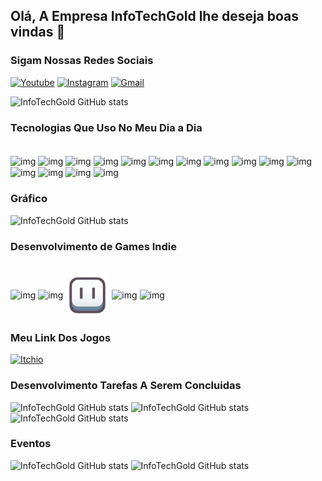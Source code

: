 ## Olá, A Empresa InfoTechGold lhe deseja boas vindas 👋
### Sigam Nossas Redes Sociais
[![Youtube](https://img.shields.io/badge/YouTube-FF0000?style=for-the-badge&logo=youtube&logoColor=white
)](https://www.youtube.com/@NiltonInfoTechGold)
[![Instagram](https://img.shields.io/badge/Instagram-E4405F?style=for-the-badge&logo=instagram&logoColor=white
)](https://www.instagram.com/infotech_gold?utm_source=qr&igsh=MTZncWVqNTV4eDdpcg==)
[![Gmail](https://img.shields.io/badge/Gmail-D14836?style=for-the-badge&logo=gmail&logoColor=white
)](https://mail.google.com/mail/u/0/?hl=pt-BR#inbox)

![InfoTechGold GitHub stats](https://github-readme-stats.vercel.app/api?username=InfoTechGold&show_icons=true&theme=dracula)

### Tecnologias Que Uso No Meu Dia a Dia

<div style="display: inline_block"><br/>
  <img align="center" alt="img" src="https://img.shields.io/badge/Python-3776AB?style=for-the-badge&logo=python&logoColor=white"/>
  <img align="center" alt="img" src="https://img.shields.io/badge/HTML-239120?style=for-the-badge&logo=html5&logoColor=white"/>
  <img align="center" alt="img" src="https://img.shields.io/badge/CSS-239120?&style=for-the-badge&logo=css3&logoColor=white"/>
  <img align="center" alt="img" src="https://img.shields.io/badge/JavaScript-F7DF1E?style=for-the-badge&logo=javascript&logoColor=black"/>
  <img align="center" alt="img" src="https://img.shields.io/badge/HTML5-E34F26?style=for-the-badge&logo=html5&logoColor=white"/>
  <img align="center" alt="img" src="https://img.shields.io/badge/CSS3-1572B6?style=for-the-badge&logo=css3&logoColor=white"/>
  <img align="center" alt="img" src="https://img.shields.io/badge/jQuery-0769AD?style=for-the-badge&logo=jquery&logoColor=white"/>
  <img align="center" alt="img" src="https://img.shields.io/badge/GIT-E44C30?style=for-the-badge&logo=git&logoColor=white"/>
  <img align="center" alt="img" src="https://img.shields.io/badge/Trello-0052CC?style=for-the-badge&logo=trello&logoColor=white"/>
  <img align="center" alt="img" src="https://img.shields.io/badge/Visual_Studio_Code-0078D4?style=for-the-badge&logo=visual%20studio%20code&logoColor=white"/>
  <img align="center" alt="img" src="https://img.shields.io/badge/sublime_text-%23575757.svg?&style=for-the-badge&logo=sublime-text&logoColor=important"/>
  <img align="center" alt="img" src="https://img.shields.io/badge/Canva-%2300C4CC.svg?&style=for-the-badge&logo=Canva&logoColor=white"/>
   <img align="center" alt="img" src="https://img.shields.io/badge/Discord-7289DA?style=for-the-badge&logo=discord&logoColor=white"/>
  <img align="center" alt="img" src="https://aleen42.github.io/badges/src/stackoverflow.svg"/>
  <img align="center" alt="img" src="https://img.shields.io/badge/GitHub-100000?style=for-the-badge&logo=github&logoColor=white"/>
<br/>
</div>

### Gráfico
![InfoTechGold GitHub stats](https://github-readme-stats.vercel.app/api/top-langs/?username=InfoTechGold&theme=blue-green)


### Desenvolvimento de Games Indie

<div style="display: inline_block"><br/>
  <img style="width:70px" align="center" alt="img" src="https://creazilla-store.fra1.digitaloceanspaces.com/icons/3256724/file-type-light-gamemaker-icon-md.png"/>
  <img style="width:70px" align="center" alt="img" src="https://cdn-1.webcatalog.io/catalog/piskel/piskel-icon.png"/>
  <img style="width:70px" align="center" alt="img" src="https://raw.githubusercontent.com/dominickjohn/aseprite-big-sur-icon/main/AsepriteSurIcon.png"/>
  <img style="width:70px" align="center" alt="img" src="https://static-00.iconduck.com/assets.00/gdevelop-icon-2048x1640-7y5aemvt.png"/>
  <img align="center" alt="img" src="https://img.shields.io/badge/Itch.io-FA5C5C?style=for-the-badge&logo=itchdotio&logoColor=white"/>

<br/>
</div>

### Meu Link Dos Jogos 
[![Itchio](https://img.shields.io/badge/Itch.io-FA5C5C?style=for-the-badge&logo=itchdotio&logoColor=white
)](https://nilton-infotechgold.itch.io/)


### Desenvolvimento Tarefas A Serem Concluidas

![InfoTechGold GitHub stats](https://img.shields.io/github/issues-pr/InfoTechGold/InfoTechGold.svg)
![InfoTechGold GitHub stats](https://img.shields.io/github/issues-pr-closed/InfoTechGold/InfoTechGold.svg
)
![InfoTechGold GitHub stats](https://img.shields.io/github/issues/InfoTechGold/InfoTechGold.svg
)


### Eventos

![InfoTechGold GitHub stats](https://img.shields.io/github/followers/InfoTechGold.svg?style=social&label=Follow&maxAge=2592000****)
![InfoTechGold GitHub stats](https://img.shields.io/github/downloads/InfoTechGold/InfoTechGold/total.svg
)



